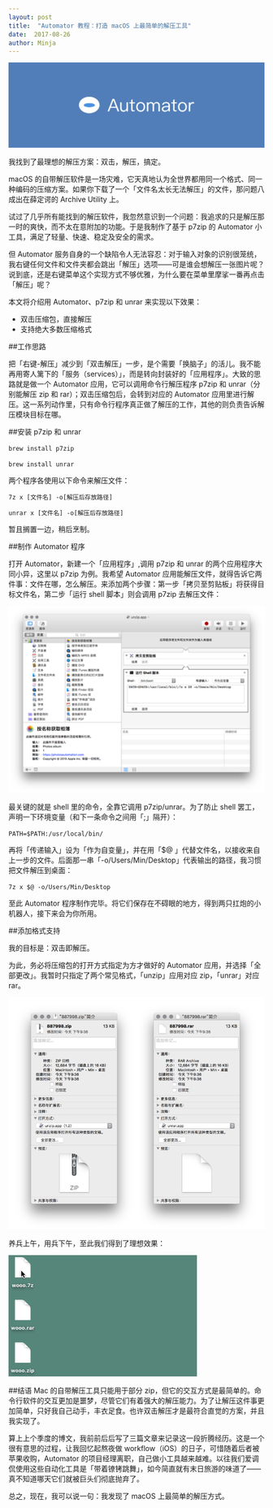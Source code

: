 ```yaml
---
layout: post
title:  "Automator 教程：打造 macOS 上最简单的解压工具"
date:  2017-08-26
author: Minja
---
```


![title](Automator-%E9%A2%98%E5%9B%BE%E8%93%9D.png)

我找到了最理想的解压方案：双击，解压，搞定。

macOS 的自带解压软件是一场灾难，它天真地认为全世界都用同一个格式、同一种编码的压缩方案。如果你下载了一个「文件名太长无法解压」的文件，那问题八成出在薛定谔的 Archive Utility 上。

试过了几乎所有能找到的解压软件，我忽然意识到一个问题：我追求的只是解压那一时的爽快，而不太在意附加的功能。于是我制作了基于 p7zip 的 Automator 小工具，满足了轻量、快速、稳定及安全的需求。

但 Automator 服务自身的一个缺陷令人无法容忍：对于输入对象的识别很笼统，我右键任何文件和文件夹都会跳出「解压」选项——可是谁会想解压一张图片呢？说到底，还是右键菜单这个实现方式不够优雅，为什么要在菜单里摩挲一番再点击「解压」呢？

本文将介绍用 Automator、p7zip 和 unrar 来实现以下效果：

* 双击压缩包，直接解压
* 支持绝大多数压缩格式

##工作思路

把「右键-解压」减少到「双击解压」一步，是个需要「换脑子」的活儿。我不能再用寄人篱下的「服务（services）」，而是转向封装好的「应用程序」。大致的思路就是做一个 Automator 应用，它可以调用命令行解压程序 p7zip 和 unrar（分别能解压 zip 和 rar）；双击压缩包后，会转到对应的 Automator 应用里进行解压。这一系列动作里，只有命令行程序真正做了解压的工作，其他的则负责告诉解压模块目标在哪。

##安装 p7zip 和 unrar

`brew install p7zip`

`brew install unrar`

两个程序各使用以下命令来解压文件：

`7z x [文件名] -o[解压后存放路径]`

`unrar x [文件名] -o[解压后存放路径]`

暂且搁置一边，稍后烹制。

##制作 Automator 程序

打开 Automator，新建一个「应用程序」,调用 p7zip 和 unrar 的两个应用程序大同小异，这里以 p7zip 为例。我希望 Automator 应用能解压文件，就得告诉它两件事：文件在哪，怎么解压。来添加两个步骤：第一步「拷贝至剪贴板」将获得目标文件名，第二步「运行 shell 脚本」则会调用 p7zip 去解压文件：

![title](Automator-uz2-%E5%88%9B%E5%BB%BA%E5%BA%94%E7%94%A8.png)

最关键的就是 shell 里的命令，全靠它调用 p7zip/unrar。为了防止 shell 罢工，声明一下环境变量（和下一条命令之间用「;」隔开）：

`PATH=$PATH:/usr/local/bin/`

再将「传递输入」设为「作为自变量」，并在用「$@ 」代替文件名，以接收来自上一步的文件。后面那一串「-o/Users/Min/Desktop」代表输出的路径，我习惯把文件解压到桌面：

`7z x $@ -o/Users/Min/Desktop`

至此 Automator 程序制作完毕。将它们保存在不碍眼的地方，得到两只扛炮的小机器人，接下来会为你所用。

##添加格式支持

我的目标是：双击即解压。

为此，务必将压缩包的打开方式指定为方才做好的 Automator 应用，并选择「全部更改」。我暂时只指定了两个常见格式，「unzip」应用对应 zip，「unrar」对应 rar。

![title](Automator-uz2-%E8%AE%BE%E5%AE%9A%E6%89%93%E5%BC%80%E6%96%B9%E5%BC%8F.png)

养兵上午，用兵下午，至此我们得到了理想效果：

 ![title](Automator-uz2-%E6%95%88%E6%9E%9C.gif) 

##结语
Mac 的自带解压工具只能用于部分 zip，但它的交互方式是最简单的。命令行软件的交互更加是噩梦，尽管它们有着强大的解压能力。为了让解压这件事更加简单，只好我自己动手，丰衣足食。也许双击解压才是最符合直觉的方案，并且我实现了。

算上上个季度的博文，我前前后后写了三篇文章来记录这一段折腾经历。这是一个很有意思的过程，让我回忆起熬夜做 workflow（iOS）的日子，可惜随着后者被苹果收购，Automator 的项目经理离职，自己做小工具越来越难。以往我们爱调侃使用这些自动化工具是「带着镣铐跳舞」，如今简直就有末日旅游的味道了——真不知道哪天它们就被巨头们彻底抛弃了。

总之，现在，我可以说一句：我发现了 macOS 上最简单的解压方式。
